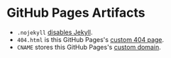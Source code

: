 # GitHub Pages Artifacts

* `.nojekyll`
  [disables Jekyll](https://github.blog/2009-12-29-bypassing-jekyll-on-github-pages/).
* `404.html` is this GitHub Pages's
  [custom 404 page](https://docs.github.com/en/pages/getting-started-with-github-pages/creating-a-custom-404-page-for-your-github-pages-site).
* `CNAME` stores this GitHub Pages's
  [custom domain](https://docs.github.com/en/pages/configuring-a-custom-domain-for-your-github-pages-site).
